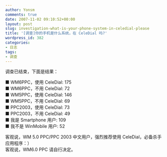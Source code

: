```yaml
---
author: Yonsm
comments: true
date: 2007-11-02 09:10:52+00:00
layout: post
slug: investigation-what-is-your-phone-system-in-celedial-please
title: '[调查]你的手机是什么系统，在 CeleDial 吗?'
wordpress_id: 382
categories:
- 日志
tags:
- 调查
---
```


调查已结束，下面是结果：  
  
■ WM6PPC，使用 CeleDial: 175  
■ WM6PPC，不用 CeleDial: 72  
■ WM5PPC，使用 CeleDial: 146  
■ WM5PPC，不用 CeleDial: 69  
■ PPC2003，使用 CeleDial: 73  
■ PPC2003，不用 CeleDial: 49  
■ 我是 Smartphone 用户: 109  
■ 我不是 WinMobile 用户: 52  
  
<!-- more -->  
  
客观说，WM 5.0 PPC/PPC 2003 中文用户，强烈推荐使用 CeleDial，必备杀手应用程序：）  
客观说，WM6.0 PPC 请自行决定。
